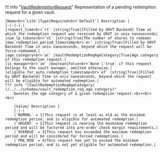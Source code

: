 !!! info "[VaultRedemptionRequest](/../../schemas/vault_redemption_request)"
    Representation of a pending redemption request for a given vault.<br>

    |Name<br>`Lite`|Type|Required<br>`Default`| Description |
    |-|-|-|-|
    |request_time<br>`rt` |string|True|[Filled by GRVT Backend] Time at which the redemption request was received by GRVT in unix nanoseconds|
    |num_lp_tokens<br>`nl` |string|True|The number of shares to redeem|
    |max_redemption_period_timestamp<br>`mr` |string|True|[Filled by GRVT Backend] Time in unix nanoseconds, beyond which the request will be force-redeemed.|
    |age_category<br>`ac` |VaultRedemptionReqAgeCategory|True|Age category of this redemption request.|
    |is_manager<br>`im` |boolean|False<br>`None`|`true` if this request belongs to the vault manager, omitted otherwise.|
    |eligible_for_auto_redemption_timestamp<br>`ef` |string|True|[Filled by GRVT Backend] Time in unix nanoseconds, beyond which the request will be eligible for automated redemption.|
    ??? info "[VaultRedemptionReqAgeCategory](/../../schemas/vault_redemption_req_age_category)"
        Denotes the age category of a given redemption request.<br><br><br>

        |Value| Description |
        |-|-|
        |`NORMAL` = 1|This request is at least as old as the minimum redemption period, and is eligible for automated redemption.|
        |`URGENT` = 2|This request is nearing the maxmimum redemption period and will be factored into pre-order check margin requirements.|
        |`OVERDUE` = 3|This request has exceeded the maximum redemption period and will be considered for forced redemptions.|
        |`PRE_MIN` = 4|This request has yet to exceed the minimum redemption period, and is not yet eligible for automated redemption.|
